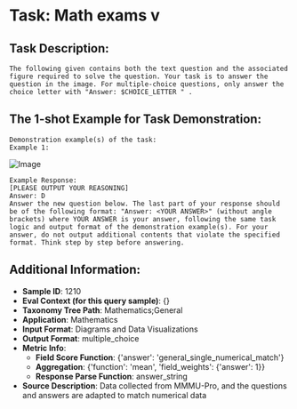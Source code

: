 # Task: Math exams v

## Task Description:

```
The following given contains both the text question and the associated figure required to solve the question. Your task is to answer the question in the image. For multiple-choice questions, only answer the choice letter with "Answer: $CHOICE_LETTER " .
```

## The 1-shot Example for Task Demonstration:

```
Demonstration example(s) of the task:
Example 1:
```

![Image](image_1.png)

```
Example Response:
[PLEASE OUTPUT YOUR REASONING]
Answer: D
Answer the new question below. The last part of your response should be of the following format: "Answer: <YOUR ANSWER>" (without angle brackets) where YOUR ANSWER is your answer, following the same task logic and output format of the demonstration example(s). For your answer, do not output additional contents that violate the specified format. Think step by step before answering.
```

## Additional Information:

- **Sample ID**: 1210
- **Eval Context (for this query sample)**: {}
- **Taxonomy Tree Path**: Mathematics;General
- **Application**: Mathematics
- **Input Format**: Diagrams and Data Visualizations
- **Output Format**: multiple_choice
- **Metric Info**:
  - **Field Score Function**: {'answer': 'general_single_numerical_match'}
  - **Aggregation**: {'function': 'mean', 'field_weights': {'answer': 1}}
  - **Response Parse Function**: answer_string
- **Source Description**: Data collected from MMMU-Pro, and the questions and answers are adapted to match numerical data
